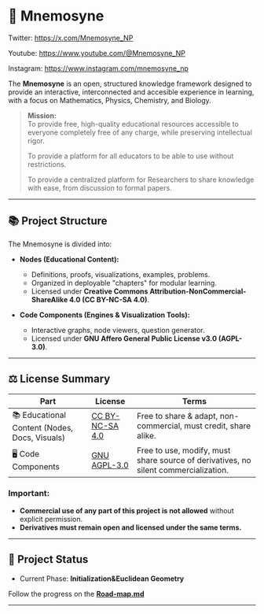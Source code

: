 # 🧠 Mnemosyne
Twitter: https://x.com/Mnemosyne_NP

Youtube: https://www.youtube.com/@Mnemosyne_NP

Instagram: https://www.instagram.com/mnemosyne_np

The **Mnemosyne** is an open, structured knowledge framework designed to provide an interactive, interconnected and accesible experience in learning, with a focus on Mathematics, Physics, Chemistry, and Biology. 

> **Mission:**  
> To provide free, high-quality educational resources accessible to everyone completely free of any charge, while preserving intellectual rigor.
> 
> To provide a platform for all educators to be able to use without restrictions.
> 
> To provide a centralized platform for Researchers to share knowledge with ease, from discussion to formal papers.

---

## 📚 Project Structure

The Mnemosyne is divided into:
- **Nodes (Educational Content):**  
  - Definitions, proofs, visualizations, examples, problems.
  - Organized in deployable "chapters" for modular learning.
  - Licensed under **Creative Commons Attribution-NonCommercial-ShareAlike 4.0 (CC BY-NC-SA 4.0)**.

- **Code Components (Engines & Visualization Tools):**  
  - Interactive graphs, node viewers, question generator.
  - Licensed under **GNU Affero General Public License v3.0 (AGPL-3.0)**.

---

## ⚖️ License Summary

| Part | License | Terms |
|------|---------|-------|
| 📚 Educational Content (Nodes, Docs, Visuals) | [CC BY-NC-SA 4.0](https://creativecommons.org/licenses/by-nc-sa/4.0/) | Free to share & adapt, non-commercial, must credit, share alike. |
| 🖥️ Code Components | [GNU AGPL-3.0](https://www.gnu.org/licenses/agpl-3.0.en.html) | Free to use, modify, must share source of derivatives, no silent commercialization. |

### Important:
- **Commercial use of any part of this project is not allowed** without explicit permission.
- **Derivatives must remain open and licensed under the same terms.**

---

## 🚀 Project Status
- Current Phase: **Initialization&Euclidean Geometry**

  
Follow the progress on the **[Road-map.md](#)**


---

